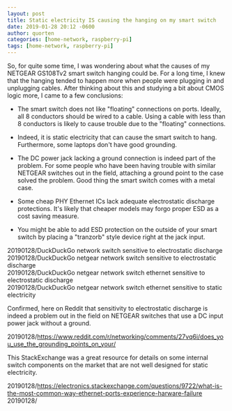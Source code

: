 ```yaml
---
layout: post
title: Static electricity IS causing the hanging on my smart switch
date: 2019-01-28 20:12 -0600
author: quorten
categories: [home-network, raspberry-pi]
tags: [home-network, raspberry-pi]
---
```


So, for quite some time, I was wondering about what the causes of my
NETGEAR GS108Tv2 smart switch hanging could be.  For a long time, I
knew that the hanging tended to happen more when people were plugging
in and unplugging cables.  After thinking about this and studying a
bit about CMOS logic more, I came to a few conclusions:

* The smart switch does not like "floating" connections on ports.
  Ideally, all 8 conductors should be wired to a cable.  Using a cable
  with less than 8 conductors is likely to cause trouble due to the
  "floating" connections.

* Indeed, it is static electricity that can cause the smart switch to
  hang.  Furthermore, some laptops don't have good grounding.

* The DC power jack lacking a ground connection is indeed part of the
  problem.  For some people who have been having trouble with similar
  NETGEAR switches out in the field, attaching a ground point to the
  case solved the problem.  Good thing the smart switch comes with a
  metal case.

* Some cheap PHY Ethernet ICs lack adequate electrostatic discharge
  protections.  It's likely that cheaper models may forgo proper ESD
  as a cost saving measure.

* You might be able to add ESD protection on the outside of your smart
  switch by placing a "tranzorb" style device right at the jack input.

<!-- more -->

20190128/DuckDuckGo network switch sensitive to electrostatic discharge  
20190128/DuckDuckGo netgear network switch sensitive to electrostatic discharge  
20190128/DuckDuckGo netgear network switch ethernet sensitive to electrostatic discharge  
20190128/DuckDuckGo netgear network switch ethernet sensitive to static electricity

Confirmed, here on Reddit that sensitivity to electrostatic discharge
is indeed a problem out in the field on NETGEAR switches that use a DC
input power jack without a ground.

20190128/https://www.reddit.com/r/networking/comments/27vq6i/does_you_use_the_grounding_points_on_your/

This StackExchange was a great resource for details on some internal
switch components on the market that are not well designed for static
electricity.

20190128/https://electronics.stackexchange.com/questions/9722/what-is-the-most-common-way-ethernet-ports-experience-harware-failure
20190128/
